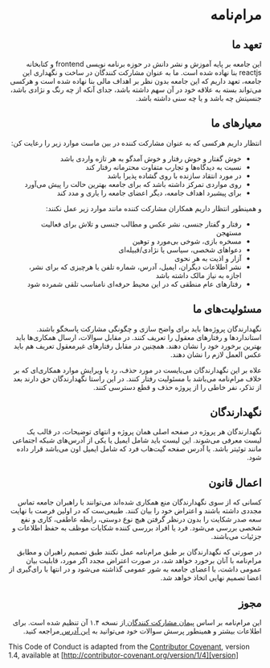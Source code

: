 <h1 dir=rtl>
مرام‌نامه
</h1>

<h2 dir=rtl>
تعهد ما
</h2>

<p dir=rtl>
این جامعه بر پایه آموزش و نشر دانش در حوزه برنامه نویسی frontend و کتابخانه reactjs بنا نهاده شده است. ما به عنوان مشارکت کنندگان در ساخت و نگهداری  این جامعه، تعهد داریم که این جامعه بدون نظر بر اهداف مالی بنا نهاده شده است و هرکسی می‌تواند بسته به علاقه خود در آن سهم  داشته باشد، جدای آنکه از چه رنگ و نژادی باشد، جنسیتش چه باشد و یا چه سنی داشته باشد.
</p>

<h2 dir=rtl>
معیارهای ما
</h2>

<div dir=rtl>
انتظار داریم هرکسی  که به عنوان مشارکت کننده در بین ماست موارد زیر را رعایت کن: 
</div>

<ul dir=rtl>
  <li dir=rtl>
    خوش گفتار و خوش رفتار و خوش آمدگو به هر تازه واردی باشد
  </li>
<li dir=rtl>
نسبت به دیدگاه‌ها  و تجارب متفاوت محترمانه رفتار کند
</li>
<li dir=rtl>
در مورد انتقاد سازنده با روی گشاده پذیرا باشد
</li>
<li dir=rtl>
روی مواردی تمرکز داشته باشد که برای جامعه بهترین حالت را پیش می‌آورد
</li>
<li dir=rtl>
برای پیشبرد اهداف جامعه، دیگر اعضای جامعه را یاری و مدد کند
</li>
</ul>

<div dir=rtl>
و همینطور انتظار داریم همکاران مشارکت کننده مانند موارد زیر عمل نکنند:
</div>

<ul dir=rtl>
<li dir=rtl>
رفتار و گفتار جنسی، نشر عکس و مطالب جنسی و تلاش برای فعالیت مستهجن
</li>
<li dir=rtl>
مسخره بازی، شوخی بی‌مورد و توهین
</li>
<li dir=rtl>
دعواهای شخصی، سیاسی یا نژادی/قبیله‌ای
</li>
<li dir=rtl>
آزار و اذیت به هر نحوی
</li>
<li dir=rtl>
نشر اطلاعات دیگران، ایمیل، آدرس، شماره تلفن یا هرچیزی که برای نشر، اجازه به نیاز مالک داشته باشد
</li>
<li dir=rtl>
رفتارهای عام منطقی که در این محیط حرفه‌ای نامناسب تلقی شمرده شود
</li>
</ul>

<h2 dir=rtl>
مسئولیت‌های ما
</h2>

<p dir=rtl>
نگهدارندگان پروژه‌ها باید برای واضح سازی و چگونگی مشارکت پاسخگو باشند. استاندارد‌ها و رفتارهای معقول را تعریف کنند. در مقابل سوالات، ارسال همکاری‌ها باید بهترین برخورد خود را نشان دهند. همچنین در مقابل رفتارهای غیرمعقول تعریف هم باید عکس العمل لازم را نشان دهند.
</p>

<p dir=rtl>
علاه بر این نگهدارندگان می‌بایست در مورد حذف، رد یا ویرایش موارد همکاری‌ای که بر خلاف مرام‌نامه می‌باشد با مسئولیت رفتار کنند. در این راستا نگهدارندگان حق دارند بعد از تذکر، نفر خاطی را از پروژه حذف و قطع دسترسی کنند.
</p>

<h2 dir=rtl>
نگهدارندگان
</h2>
<p dir=rtl>
نگهدارندگان هر پروژه در صفحه اصلی همان پروژه و انتهای توضیحات، در قالب یک لیست معرفی می‌شوند. این لیست باید شامل ایمیل یا یکی از آدرس‌های شبکه اجتماعی مانند توئیتر باشد. یا آدرس صفحه گیت‌هاب فرد که شامل ایمیل اون می‌باشد قرار داده شود. 
</p>

<h2 dir=rtl>
اعمال قانون
</h2>
<p dir=rtl>
کسانی که از سوی نگهدارندگان منع همکاری شده‌اند می‌توانند با راهبران جامعه تماس مجددی داشته باشند و اعتراض خود را بیان کنند. طبیعی‌ست که در اولین فرصت با نهایت سعه صدر شکایت را بدون درنظر گرفتن هیچ نوع دوستی، رابطه عاطفی، کاری و نفع شخصی بررسی می‌شود.
فرد یا افراد بررسی کننده شکایات موظف به حفظ اطلاعات و جزئیات می‌باشند.
</p>

<p dir=rtl>
در صورتی که نگهدارندگان بر طبق مرام‌نامه عمل نکنند طبق تصمیم راهبران و مطابق مرام‌نامه با آنان برخورد خواهد شد، در صورت اعتراض مجدد اگر مورد، قابلیت بیان عمومی داشت، با اعضای جامعه به شور عمومی گذاشته می‌شود و در انتها با رای‌گیری از اعضا تصمیم نهایی اتخاذ خواهد شد.
</p>

<h2 dir=rtl>
مجوز
</h2>

<p dir=rtl>
این مرام‌نامه بر اساس 
<a href="https://www.contributor-covenant.org/version/1/4/code-of-conduct">
پیمان مشارکت کنندگان
</a>
از نسخه ۱.۴ آن تنظیم شده است. برای اطلاعات بیشتر و همینطور پرسش سوالات خود می‌توانید به
<a href="https://www.contributor-covenant.org/version/1/4/code-of-conduct">
این آدرس
</a>
مراجعه کنید.
</p>

This Code of Conduct is adapted from the [Contributor Covenant][homepage], version 1.4, available at [http://contributor-covenant.org/version/1/4][version]

[homepage]: http://contributor-covenant.org
[version]: http://contributor-covenant.org/version/1/4/
